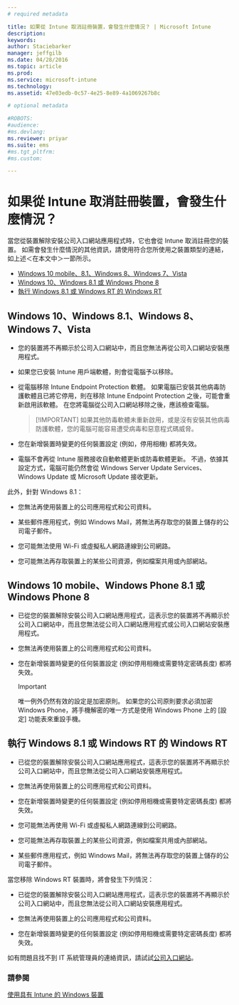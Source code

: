```yaml
---
# required metadata

title: 如果從 Intune 取消註冊裝置，會發生什麼情況？ | Microsoft Intune
description:
keywords:
author: Staciebarker
manager: jeffgilb
ms.date: 04/28/2016
ms.topic: article
ms.prod:
ms.service: microsoft-intune
ms.technology:
ms.assetid: 47e03edb-0c57-4e25-8e89-4a1069267b8c

# optional metadata

#ROBOTS:
#audience:
#ms.devlang:
ms.reviewer: priyar
ms.suite: ems
#ms.tgt_pltfrm:
#ms.custom:

---
```



# 如果從 Intune 取消註冊裝置，會發生什麼情況？

當您從裝置解除安裝公司入口網站應用程式時，它也會從 Intune 取消註冊您的裝置。 如需會發生什麼情況的其他資訊，請使用符合您所使用之裝置類型的連結，如上述＜在本文中＞一節所示。

- [Windows 10 mobile、8.1、Windows 8、Windows 7、Vista](#windows-10-mobile--8-1,-windows-8,-windows-7,-vista)
- [Windows 10、Windows 8.1 或 Windows Phone 8](#windows-10--windows-8-1-or-windows-phone-8)
- [執行 Windows 8.1 或 Windows RT 的 Windows RT](#windows-rt-running-windows-8-1-or-windows-rt)


## Windows 10、Windows 8.1、Windows 8、Windows 7、Vista

-   您的裝置將不再顯示於公司入口網站中，而且您無法再從公司入口網站安裝應用程式。

-   如果您已安裝 Intune 用戶端軟體，則會從電腦予以移除。

-   從電腦移除 Intune Endpoint Protection 軟體。 如果電腦已安裝其他病毒防護軟體且已將它停用，則在移除 Intune Endpoint Protection 之後，可能會重新啟用該軟體。 在您將電腦從公司入口網站移除之後，應該檢查電腦。

    > [!IMPORTANT] 如果其他防毒軟體未重新啟用，或是沒有安裝其他病毒防護軟體，您的電腦可能容易遭受病毒和惡意程式碼威脅。

-   您在新增裝置時變更的任何裝置設定 (例如，停用相機) 都將失效。

-   電腦不會再從 Intune 服務接收自動軟體更新或防毒軟體更新。 不過，依據其設定方式，電腦可能仍然會從 Windows Server Update Services、Windows Update 或 Microsoft Update 接收更新。

此外，針對 Windows 8.1：

-   您無法再使用裝置上的公司應用程式和公司資料。

-   某些郵件應用程式，例如 Windows Mail，將無法再存取您的裝置上儲存的公司電子郵件。

-   您可能無法使用 Wi-Fi 或虛擬私人網路連線到公司網路。

-   您可能無法再存取裝置上的某些公司資源，例如檔案共用或內部網站。

## Windows 10 mobile、Windows Phone 8.1 或 Windows Phone 8

-   已從您的裝置解除安裝公司入口網站應用程式，這表示您的裝置將不再顯示於公司入口網站中，而且您無法從公司入口網站應用程式或公司入口網站安裝應用程式。

-   您無法再使用裝置上的公司應用程式和公司資料。

-   您在新增裝置時變更的任何裝置設定 (例如停用相機或需要特定密碼長度) 都將失效。

    > [!IMPORTANT]
    > 唯一例外仍然有效的設定是加密原則。 如果您的公司原則要求必須加密 Windows Phone，將手機解密的唯一方式是使用 Windows Phone 上的 [設定] 功能表來重設手機。

## 執行 Windows 8.1 或 Windows RT 的 Windows RT

-   已從您的裝置解除安裝公司入口網站應用程式，這表示您的裝置將不再顯示於公司入口網站中，而且您無法從公司入口網站安裝應用程式。

-   您無法再使用裝置上的公司應用程式和公司資料。

-   您在新增裝置時變更的任何裝置設定 (例如停用相機或需要特定密碼長度) 都將失效。

-   您可能無法再使用 Wi-Fi 或虛擬私人網路連線到公司網路。

-   您可能無法再存取裝置上的某些公司資源，例如檔案共用或內部網站。

-   某些郵件應用程式，例如 Windows Mail，將無法再存取您的裝置上儲存的公司電子郵件。

當您移除 Windows RT 裝置時，將會發生下列情況：

-   已從您的裝置解除安裝公司入口網站應用程式，這表示您的裝置將不再顯示於公司入口網站中，而且您無法從公司入口網站安裝應用程式。

-   您無法再使用裝置上的公司應用程式和公司資料。

-   您在新增裝置時變更的任何裝置設定 (例如停用相機或需要特定密碼長度) 都將失效。

如有問題且找不到 IT 系統管理員的連絡資訊，請試試[公司入口網站](http://portal.manage.microsoft.com)。

### 請參閱
[使用具有 Intune 的 Windows 裝置](using-your-windows-device-with-intune.md)

<!--HONumber=Jun16_HO1-->


